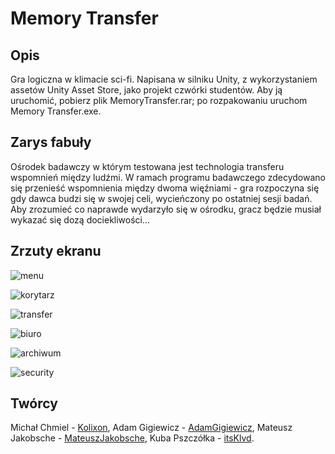 Memory Transfer
===
Opis
---
Gra logiczna w klimacie sci-fi. Napisana w silniku Unity, z wykorzystaniem assetów Unity Asset Store, jako projekt czwórki studentów.
Aby ją uruchomić, pobierz plik MemoryTransfer.rar; po rozpakowaniu uruchom Memory Transfer.exe.

Zarys fabuły
---
Ośrodek badawczy w którym testowana jest technologia transferu wspomnień między ludźmi. W ramach programu badawczego zdecydowano się przenieść wspomnienia między dwoma więźniami - gra rozpoczyna się gdy dawca budzi się w swojej celi, wycieńczony po ostatniej sesji badań. Aby zrozumieć co naprawde wydarzyło się w ośrodku, gracz będzie musiał wykazać się dozą dociekliwości...

Zrzuty ekranu
---
![menu](https://github.com/MateuszJakobsche/GameDevelopmentProject/blob/main/Game/Screenshots/image.png?raw=true)

![korytarz](https://github.com/MateuszJakobsche/GameDevelopmentProject/blob/main/Game/Screenshots/image%20(1).png?raw=true)

![transfer](https://github.com/MateuszJakobsche/GameDevelopmentProject/blob/main/Game/Screenshots/image%20(2).png?raw=true)

![biuro](https://github.com/MateuszJakobsche/GameDevelopmentProject/blob/main/Game/Screenshots/image%20(3).png?raw=true)

![archiwum](https://github.com/MateuszJakobsche/GameDevelopmentProject/blob/main/Game/Screenshots/image%20(4).png?raw=true)

![security](https://github.com/MateuszJakobsche/GameDevelopmentProject/blob/main/Game/Screenshots/image%20(5).png?raw=true)

Twórcy
---
Michał Chmiel - [Kolixon](https://github.com/Kolixon),
Adam Gigiewicz - [AdamGigiewicz](https://github.com/AdamGigiewicz),
Mateusz Jakobsche - [MateuszJakobsche](https://github.com/MateuszJakobsche),
Kuba Pszczółka - [itsKlvd](https://github.com/itsKlvd).
